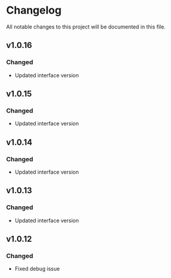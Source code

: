 # Changelog
All notable changes to this project will be documented in this file.

## v1.0.16
### Changed
 - Updated interface version

## v1.0.15
### Changed
 - Updated interface version

## v1.0.14
### Changed
 - Updated interface version

## v1.0.13
### Changed
 - Updated interface version

## v1.0.12
### Changed
 - Fixed debug issue